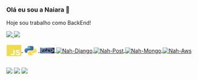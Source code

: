 ### Olá eu sou a Naiara 👋

Hoje sou trabalho como BackEnd!


 <div>
  <a href="https://github.com/NahLima">
  <img height="180em" src="https://github-readme-stats.vercel.app/api?username=NahLima&show_icons=true&theme=dracula&include_all_commits=true&count_private=true"/>
  <img height="180em" src="https://github-readme-stats.vercel.app/api/top-langs/?username=NahLima&layout=compact&langs_count=7&theme=dracula"/>
</div>
<div style="display: inline_block"><br>
  <img align="center" alt="Nah-Js" height="30" width="40" src="https://raw.githubusercontent.com/devicons/devicon/master/icons/javascript/javascript-plain.svg">
  <img align="center" alt="Nah-Py" height="30" width="40" src="https://raw.githubusercontent.com/devicons/devicon/master/icons/python/python-original.svg">
  <img align="center" alt="Nah-Php" height="30" width="40" src="https://raw.githubusercontent.com/devicons/devicon/master/icons/php/php-original.svg">
 <img align="center" alt="Nah-Django" height="30" width="40" src="https://img.shields.io/badge/Django-092E20?style=for-the-badge&logo=django&logoColor=white">
 <img align="center" alt="Nah-Post" height="30" width="40" src="https://img.shields.io/badge/PostgreSQL-316192?style=for-the-badge&logo=postgresql&logoColor=white">
 <img align="center" alt="Nah-Mongo" height="30" width="40" src="https://img.shields.io/badge/MongoDB-4EA94B?style=for-the-badge&logo=mongodb&logoColor=white">
 <img align="center" alt="Nah-Aws" height="30" width="40" src="https://img.shields.io/badge/Amazon_AWS-232F3E?style=for-the-badge&logo=amazon-aws&logoColor=white">
 

</div>
  
  ##
 
<div> 
  <a href="https://www.instagram.com/naiara_fx/" target="_blank"><img src="https://img.shields.io/badge/-Instagram-%23E4405F?style=for-the-badge&logo=instagram&logoColor=white" target="_blank"></a>
  <a href = "mailto:naiarafx@gmail.com"><img src="https://img.shields.io/badge/-Gmail-%23333?style=for-the-badge&logo=gmail&logoColor=white" target="_blank"></a>
  <a href="https://www.linkedin.com/in/naiara-lima-up/" target="_blank"><img src="https://img.shields.io/badge/-LinkedIn-%230077B5?style=for-the-badge&logo=linkedin&logoColor=white" target="_blank"></a> 
 
</div>


